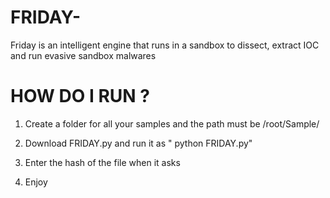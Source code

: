 # FRIDAY-
Friday is an intelligent engine that runs in a sandbox to dissect, extract IOC and run evasive sandbox malwares 




# HOW DO I RUN ? 

1. Create a folder for all your samples and the path must be /root/Sample/

2. Download FRIDAY.py and run it as " python FRIDAY.py"

3. Enter the hash of the file when it asks

4. Enjoy 
